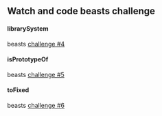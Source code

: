 ## Watch and code beasts challenge

#### librarySystem
  beasts [challenge #4](https://github.com/gordonmzhu/beasts/issues/3)
#### isPrototypeOf
  beasts [challenge #5](https://github.com/gordonmzhu/beasts/issues/4)
#### toFixed
  beasts [challenge #6](https://github.com/gordonmzhu/beasts/issues/7)

